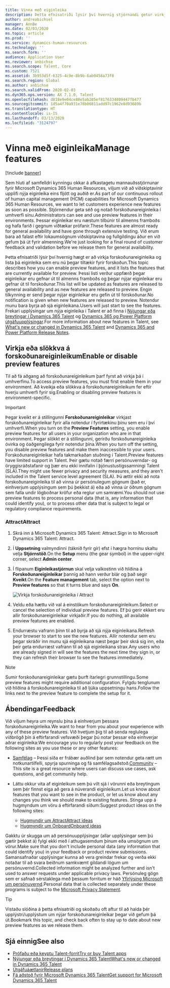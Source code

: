 ```yaml
---
title: Vinna með eiginleika
description: Þetta efnisatriði lýsir því hvernig stjórnandi getur virkjað forskoðunareiginleika í Microsoft Dynamics 365 Talent og listar þá eiginleika sem eru nú þegar virkjaðir fyrir forskoðun.
author: andreabichsel
manager: AnnBe
ms.date: 02/03/2020
ms.topic: article
ms.prod: ''
ms.service: dynamics-human-resources
ms.technology: ''
ms.search.form: ''
audience: Application User
ms.reviewer: anbichse
ms.search.scope: Talent, Core
ms.custom: 7521
ms.assetid: 3b953d5f-6325-4c9e-8b9b-6ab0458a73f8
ms.search.region: Global
ms.author: anbichse
ms.search.validFrom: 2020-02-03
ms.dyn365.ops.version: AX 7.1.0, Talent
ms.openlocfilehash: d818e9e04ce88e5ab285ef8176334809447fb477
ms.sourcegitcommit: 1d5a4f70a931e78b06811add97c1962e8d93689b
ms.translationtype: HT
ms.contentlocale: is-IS
ms.lasthandoff: 03/13/2020
ms.locfileid: "3124797"
---
```

# <a name="manage-features"></a><span data-ttu-id="b40c3-103">Vinna með eiginleika</span><span class="sxs-lookup"><span data-stu-id="b40c3-103">Manage features</span></span>

[!include [banner](includes/banner.md)]

<span data-ttu-id="b40c3-104">Sem hluti af samfelldri kynningu okkar á afkastagetu mannauðsstjórnunar fyrir Microsoft Dynamics 365 Human Resources, viljum við að viðskiptavinir upplifi nýja eiginleika eins fljótt og auðið er.</span><span class="sxs-lookup"><span data-stu-id="b40c3-104">As part of our continuous rollout of human capital management (HCM) capabilities for Microsoft Dynamics 365 Human Resources, we want to let customers experience new features as soon as possible.</span></span> <span data-ttu-id="b40c3-105">Stjórnendur geta séð og notað forskoðunareiginleika í umhverfi sínu.</span><span class="sxs-lookup"><span data-stu-id="b40c3-105">Administrators can see and use preview features in their environments.</span></span> <span data-ttu-id="b40c3-106">Þessar eiginleikar eru næstum tilbúnir til almenns framboðs og hafa farið í gegnum víðtækar prófanir.</span><span class="sxs-lookup"><span data-stu-id="b40c3-106">These features are almost ready for general availability and have gone through extensive testing.</span></span> <span data-ttu-id="b40c3-107">Við erum bara að falast eftir lokaumsögnum viðskiptavina og fullgildingu áður en við gefum þá út fyrir almenning.</span><span class="sxs-lookup"><span data-stu-id="b40c3-107">We're just looking for a final round of customer feedback and validation before we release them for general availability.</span></span>

<span data-ttu-id="b40c3-108">Þetta efnisatriði lýsir því hvernig hægt er að virkja forskoðunareiginleika og lista þá eiginleika sem eru nú þegar tiltækir fyrir forskoðun.</span><span class="sxs-lookup"><span data-stu-id="b40c3-108">This topic describes how you can enable preview features, and it lists the features that are currently available for preview.</span></span> <span data-ttu-id="b40c3-109">Þessi listi verður uppfærð þegar eiginleikar eru gefnar út til almenns framboðs og þegar nýjar eiginleikar eru gefnar út til forskoðunar.</span><span class="sxs-lookup"><span data-stu-id="b40c3-109">This list will be updated as features are released to general availability and as new features are released to preview.</span></span> <span data-ttu-id="b40c3-110">Engin tilkynning er send þegar nýjar eiginleikar eru gefin út til forskoðunar.</span><span class="sxs-lookup"><span data-stu-id="b40c3-110">No notification is given when new features are released to preview.</span></span> <span data-ttu-id="b40c3-111">Notendur munu bara byrja að sjá eiginleikana.</span><span class="sxs-lookup"><span data-stu-id="b40c3-111">Users will just start to see the features.</span></span> <span data-ttu-id="b40c3-112">Frekari upplýsingar um nýja eiginleika í Talent er að finna í [Nýjungar eða breytingar í Dynamics 365 Talent](./whats-new.md) og [Dynamics 365 og Power Platform útgáfuupplýsingar](https://docs.microsoft.com/business-applications-release-notes).</span><span class="sxs-lookup"><span data-stu-id="b40c3-112">For more information about new features in Talent, see [What's new or changed in Dynamics 365 Talent](./whats-new.md) and [Dynamics 365 and Power Platform Release Notes](https://docs.microsoft.com/business-applications-release-notes).</span></span>

## <a name="enable-or-disable-preview-features"></a><span data-ttu-id="b40c3-113">Virkja eða slökkva á forskoðunareiginleikum</span><span class="sxs-lookup"><span data-stu-id="b40c3-113">Enable or disable preview features</span></span>

<span data-ttu-id="b40c3-114">Til að fá aðgang að forskoðunareiginleikum þarf fyrst að virkja þá í umhverfinu.</span><span class="sxs-lookup"><span data-stu-id="b40c3-114">To access preview features, you must first enable them in your environment.</span></span> <span data-ttu-id="b40c3-115">Að kveikja eða slökkva á forskoðunareiginleikum fer eftir hverju umhverfi fyrir sig.</span><span class="sxs-lookup"><span data-stu-id="b40c3-115">Enabling or disabling preview features is environment-specific.</span></span>

> [!IMPORTANT]
> <span data-ttu-id="b40c3-116">Þegar kveikt er á stillingunni **Forskoðunareiginleikar** virkjast forskoðunareiginleikar fyrir alla notendur í fyrirtækinu þínu sem eru í því umhverfi.</span><span class="sxs-lookup"><span data-stu-id="b40c3-116">When you turn on the **Preview Features** setting, you enable preview features for all users in your organization who are in that environment.</span></span> <span data-ttu-id="b40c3-117">Þegar slökkt er á stillingunni, gerirðu forskoðunareiginleika óvirka og óaðgengilega fyrir notendur þína.</span><span class="sxs-lookup"><span data-stu-id="b40c3-117">When you turn off the setting, you disable preview features and make them inaccessible to your users.</span></span> <span data-ttu-id="b40c3-118">Forskoðunareiginleikar hafa takmarkaðan stuðning í Talent.</span><span class="sxs-lookup"><span data-stu-id="b40c3-118">Preview features have limited support in Talent.</span></span> <span data-ttu-id="b40c3-119">Þeir gætu notað færri persónuverndar- og öryggisráðstafanir og þær eru ekki innifalin í þjónustustigssamningi Talent (SLA).</span><span class="sxs-lookup"><span data-stu-id="b40c3-119">They might use fewer privacy and security measures, and they aren't included in the Talent service level agreement (SLA).</span></span> <span data-ttu-id="b40c3-120">Þú ættir ekki að nota forskoðunareiginleika til að vinna úr persónulegum gögnum (það er, einhverjum upplýsingum sem þú þekkist á) eða að vinna úr öðrum gögnum sem falla undir lögboðnar kröfur eða reglur um samræmi.</span><span class="sxs-lookup"><span data-stu-id="b40c3-120">You should not use preview features to process personal data (that is, any information that could identify you), or to process other data that is subject to legal or regulatory compliance requirements.</span></span>

### <a name="attract"></a><span data-ttu-id="b40c3-121">Attract</span><span class="sxs-lookup"><span data-stu-id="b40c3-121">Attract</span></span>

1. <span data-ttu-id="b40c3-122">Skrá inn á Microsoft Dynamics 365 Talent: Attract.</span><span class="sxs-lookup"><span data-stu-id="b40c3-122">Sign in to Microsoft Dynamics 365 Talent: Attract.</span></span>
2. <span data-ttu-id="b40c3-123">Í **Uppsetning** valmyndinni (táknið fyrir gír) efst í hægra horninu skaltu velja **Stjórnstöð**.</span><span class="sxs-lookup"><span data-stu-id="b40c3-123">On the **Setup** menu (the gear symbol) in the upper-right corner, select **Admin center**.</span></span>
3. <span data-ttu-id="b40c3-124">Í flipanum **Eiginleikastjórnun** skal velja valkostinn við hliðina á **Forskoðunareiginleikar** þannig að hann verður blár og það segir **Kveikt**.</span><span class="sxs-lookup"><span data-stu-id="b40c3-124">On the **Feature management** tab, select the option next to **Preview features** so that it turns blue and says **On**.</span></span>

    ![Virkja forskoðunareiginleika í Attract](./media/attract-enable-preview-features.png)

4. <span data-ttu-id="b40c3-126">Veldu eða hættu við val á einstökum forskoðunareiginleikum.</span><span class="sxs-lookup"><span data-stu-id="b40c3-126">Select or cancel the selection of individual preview features.</span></span> <span data-ttu-id="b40c3-127">Ef þú gerir ekkert eru allir forskoðunareiginleikar virkjaðir.</span><span class="sxs-lookup"><span data-stu-id="b40c3-127">If you do nothing, all available preview features are enabled.</span></span>
5. <span data-ttu-id="b40c3-128">Endurræstu vafrann þinn til að byrja að sjá nýja eiginleikana.</span><span class="sxs-lookup"><span data-stu-id="b40c3-128">Refresh your browser to start to see the new features.</span></span> <span data-ttu-id="b40c3-129">Allir notendur sem eru þegar skráðir inn munu sjá eiginleikana næst þegar þeir skrá sig inn, eða þeir geta endurræst vafrann til að sjá eiginleikana strax.</span><span class="sxs-lookup"><span data-stu-id="b40c3-129">Any users who are already signed in will see the features the next time they sign in, or they can refresh their browser to see the features immediately.</span></span>

> [!NOTE]
> <span data-ttu-id="b40c3-130">Sumir forskoðunareiginleikar gætu þurft ítarlegri grunnstillingu.</span><span class="sxs-lookup"><span data-stu-id="b40c3-130">Some preview features might require additional configuration.</span></span> <span data-ttu-id="b40c3-131">Fylgdu tenglunum við hliðina á forskoðunareiginleika til að ljúka uppsetningu hans.</span><span class="sxs-lookup"><span data-stu-id="b40c3-131">Follow the links next to the preview feature to complete the setup for it.</span></span>

## <a name="feedback"></a><span data-ttu-id="b40c3-132">Ábendingar</span><span class="sxs-lookup"><span data-stu-id="b40c3-132">Feedback</span></span>

<span data-ttu-id="b40c3-133">Við viljum heyra um reynslu þína á einhverjum þessara forskoðunareiginleika.</span><span class="sxs-lookup"><span data-stu-id="b40c3-133">We want to hear from you about your experience with any of these preview features.</span></span> <span data-ttu-id="b40c3-134">Við hvetjum þig til að senda reglulega viðbrögð þín á eftirfarandi vefsvæði þegar þú notar þessar eða einhverjar aðrar eiginleika:</span><span class="sxs-lookup"><span data-stu-id="b40c3-134">We encourage you to regularly post your feedback on the following sites as you use these or any other features:</span></span>

- <span data-ttu-id="b40c3-135">[Samfélag](https://community.dynamics.com/enterprise/f/759?pi53869=0&category=Talent) – Þessi síða er frábær auðlind þar sem notendur geta rætt um notkunartilfelli, spyrja spurninga og fá samfélagsaðstoð.</span><span class="sxs-lookup"><span data-stu-id="b40c3-135">[Community](https://community.dynamics.com/enterprise/f/759?pi53869=0&category=Talent) – This site is a great resource where users can discuss use cases, ask questions, and get community help.</span></span>
- <span data-ttu-id="b40c3-136">Láttu okkur vita af eiginleikum sem þú vilt sjá í vörunni eða breytingum sem þér finnst eiga að gera á núverandi eiginleikum.</span><span class="sxs-lookup"><span data-stu-id="b40c3-136">Let us know about features that you want to see in the product, or let us know about any changes you think we should make to existing features.</span></span> <span data-ttu-id="b40c3-137">Stinga upp á hugmyndum um vöru á eftirfarandi síðum:</span><span class="sxs-lookup"><span data-stu-id="b40c3-137">Suggest product ideas on the following sites:</span></span>

    - [<span data-ttu-id="b40c3-138">Hugmyndir um Attract</span><span class="sxs-lookup"><span data-stu-id="b40c3-138">Attract ideas</span></span>](https://powerusers.microsoft.com/t5/Ideas-for-Attract/idb-p/Attract)
    - [<span data-ttu-id="b40c3-139">Hugmyndir um Onboard</span><span class="sxs-lookup"><span data-stu-id="b40c3-139">Onboard ideas</span></span>](https://powerusers.microsoft.com/t5/Ideas-for-Onboard/idb-p/Onboard)

<span data-ttu-id="b40c3-140">Gakktu úr skugga um að persónuupplýsingar (allar upplýsingar sem þú gætir þekkst á) fylgi ekki með í athugasemdum þínum eða umsögnum um vörur.</span><span class="sxs-lookup"><span data-stu-id="b40c3-140">Make sure that you don't include personal data (any information that could identify you) in your feedback or product review submissions.</span></span> <span data-ttu-id="b40c3-141">Samansafnaðar upplýsingar kunna að vera greindar frekar og verða ekki notaðar til að svara beiðnum samkvæmt gildandi lögum um persónuvernd.</span><span class="sxs-lookup"><span data-stu-id="b40c3-141">Collected information might be analyzed further and isn't used to answer requests under applicable privacy laws.</span></span> <span data-ttu-id="b40c3-142">Persónuleg gögn sem er safnað sérstaklega með þessum forritum er háð [Yfirlýsing Microsoft um persónuvernd](https://privacy.microsoft.com/privacystatement).</span><span class="sxs-lookup"><span data-stu-id="b40c3-142">Personal data that is collected separately under these programs is subject to the [Microsoft Privacy Statement](https://privacy.microsoft.com/privacystatement).</span></span>

> [!TIP]
> <span data-ttu-id="b40c3-143">Vistaðu slóðina á þetta efnisatriði og skoðaðu oft aftur til að halda þér upplýstri/upplýstum um nýjar forskoðunareiginleikar þegar við gefum þá út.</span><span class="sxs-lookup"><span data-stu-id="b40c3-143">Bookmark this topic, and check back often to stay up to date about new preview features as we release them.</span></span>

## <a name="see-also"></a><span data-ttu-id="b40c3-144">Sjá einnig</span><span class="sxs-lookup"><span data-stu-id="b40c3-144">See also</span></span>

- [<span data-ttu-id="b40c3-145">Prófaðu eða keyptu Talent-forrit</span><span class="sxs-lookup"><span data-stu-id="b40c3-145">Try or buy Talent apps</span></span>](https://dynamics.microsoft.com/talent/overview/)
- [<span data-ttu-id="b40c3-146">Nýjungar eða breytingar í Dynamics 365 Talent</span><span class="sxs-lookup"><span data-stu-id="b40c3-146">What's new or changed in Dynamics 365 Talent</span></span>](./whats-new.md)
- [<span data-ttu-id="b40c3-147">Útgáfuáætlanir</span><span class="sxs-lookup"><span data-stu-id="b40c3-147">Release plans</span></span>](https://docs.microsoft.com/business-applications-release-notes/index)
- [<span data-ttu-id="b40c3-148">Fá aðstoð fyrir Microsoft Dynamics 365 Talent</span><span class="sxs-lookup"><span data-stu-id="b40c3-148">Get support for Microsoft Dynamics 365 Talent</span></span>](./talent-support.md)
